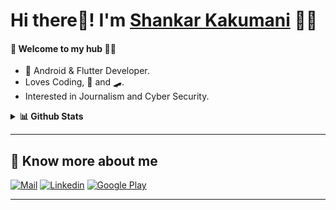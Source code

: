 
<!--
**ShankarKakumani/ShankarKakumani** is a ✨ _special_ ✨ repository because its `README.md` (this file) appears on your GitHub profile.

Here are some ideas to get you started:

- 🔭 I’m currently working on ...
- 🌱 I’m currently learning ...
- 👯 I’m looking to collaborate on ...
- 🤔 I’m looking for help with ...
- 💬 Ask me about ...
- 📫 How to reach me: ...
- 😄 Pronouns: ...
- ⚡ Fun fact: ...
-->


# Hi there👋! I'm [Shankar Kakumani](https://www.linkedin.com/in/shankarkakumani) 🙋‍♂️



#### 🎍 Welcome to my hub 👨‍💻

- 📱 Android & Flutter Developer.
- Loves Coding, 🎵 and 🛹.
- Interested in Journalism and Cyber Security.


<details>
  <summary><b>📊 Github Stats</b></summary>
  <p align="center"> <img src="https://github-readme-stats.vercel.app/api?username=shankarkakumani&count_private=true&show_icons=true&include_all_commits=true" alt="Shankar Kakumani | Stats" />
</details>

---

## 🔗 Know more about me

[![Mail](https://img.shields.io/badge/-Say%20Hi!-black?style=for-the-badge&logo=gmail)](mailto:shankarkakumani@gmail.com)
[![Linkedin](https://img.shields.io/badge/-LinkedIn-black?style=for-the-badge&logo=Linkedin)](https://www.linkedin.com/in/shankarkakumani/)
[![Google Play](https://img.shields.io/badge/-Google%20Play-black?style=for-the-badge&logo=google-play)](https://play.google.com/store/apps/developer?id=Shankar+Chowdary)

---

